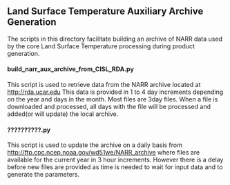 ## Land Surface Temperature Auxiliary Archive Generation

The scripts in this directory facilitate building an archive of NARR data used by the core Land Surface Temperature processing during product generation.

#### build_narr_aux_archive_from_CISL_RDA.py

This script is used to retrieve data from the NARR archive located at http://rda.ucar.edu   This data is provided in 1 to 4 day increments depending on the year and days in the month.  Most files are 3day files.  When a file is downloaded and processed, all days with the file will be processed and added(or will update) the local archive.

#### ??????????.py

This script is used to update the archive on a daily basis from http://ftp.cpc.ncep.noaa.gov/wd51we/NARR_archive where files are available for the current year in 3 hour increments.  However there is a delay before new files are provided as time is needed to wait for input data and to generate the parameters.
